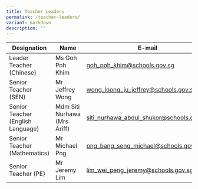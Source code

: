 ```yaml
---
title: Teacher Leaders
permalink: /teacher-leaders/
variant: markdown
description: ""
---
```

|Designation | Name | E-mail
| -------- | -------- | --|
| Leader Teacher (Chinese)     | Ms Goh Poh Khim     | goh_poh_khim@schools.gov.sg
| Senior Teacher (SEN) | Mr Jeffrey Wong | wong_loong_ju_jeffrey@schools.gov.sg
| Senior Teacher (English Language) | Mdm Siti Nurhawa (Mrs Ariff) | siti_nurhawa_abdul_shukor@schools.gov.sg
| Senior Teacher (Mathematics) | Mr Michael Png | png_bang_seng_michael@schools.gov.sg
| Senior Teacher (PE) | Mr Jeremy Lim | lim_wei_peng_jeremy@schools.gov.sg
